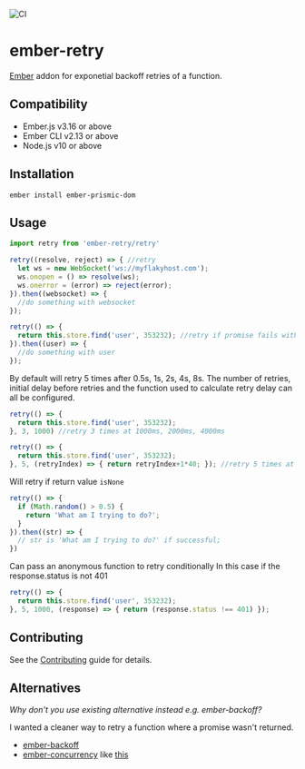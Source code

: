 ![CI](https://github.com/mrloop/ember-retry/workflows/CI/badge.svg)

ember-retry
==============================================================================

[Ember](https://ember-cli.com) addon for exponetial backoff retries of a function.

Compatibility
------------------------------------------------------------------------------

* Ember.js v3.16 or above
* Ember CLI v2.13 or above
* Node.js v10 or above


Installation
------------------------------------------------------------------------------

```
ember install ember-prismic-dom
```


Usage
------------------------------------------------------------------------------

```javascript
import retry from 'ember-retry/retry'

retry((resolve, reject) => { //retry
  let ws = new WebSocket('ws://myflakyhost.com');
  ws.onopen = () => resolve(ws);
  ws.onerror = (error) => reject(error);
}).then((websocket) => {
  //do something with websocket
});

retry(() => {
  return this.store.find('user', 353232); //retry if promise fails with error
}).then((user) => {
  //do something with user
});
```

By default will retry 5 times after 0.5s, 1s, 2s, 4s, 8s.
The number of retries, initial delay before retries and the function used to calculate retry delay can all be configured.

```javascript
retry(() => {
  return this.store.find('user', 353232);
}, 3, 1000) //retry 3 times at 1000ms, 2000ms, 4000ms
```

```javascript
retry(() => {
  return this.store.find('user', 353232);
}, 5, (retryIndex) => { return retryIndex+1*40; }); //retry 5 times at 40ms, 80ms, 120ms, 160ms, 200ms
```

Will retry if return value `isNone`

```javascript
retry(() => {
  if (Math.random() > 0.5) {
    return 'What am I trying to do?';
  }
}).then((str) => {
  // str is 'What am I trying to do?' if successful;
})
```

Can pass an anonymous function to retry conditionally
In this case if the response.status is not 401
```javascript
retry(() => {
  return this.store.find('user', 353232);
}, 5, 1000, (response) => { return (response.status !== 401) });
```


Contributing
------------------------------------------------------------------------------

See the [Contributing](CONTRIBUTING.md) guide for details.


Alternatives
------------------------------------------------------------------------------


_Why don't you use existing alternative instead e.g. ember-backoff?_

I wanted a cleaner way to retry a function where a promise wasn't returned.

* [ember-backoff](https://github.com/GavinJoyce/ember-backoff)
* [ember-concurrency](https://github.com/machty/ember-concurrency) like [this](http://blog.mrloop.com/javascript/ember/2016/04/12/retrying-functions-with-ember-concurrency.html)
